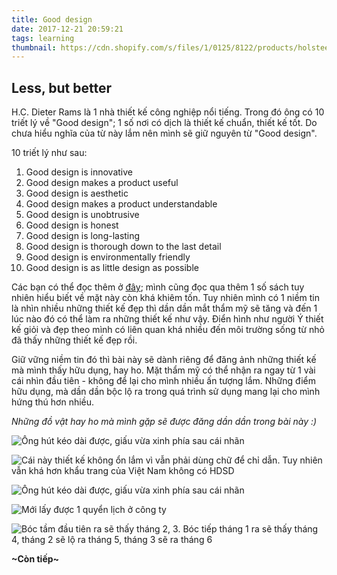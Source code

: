 ```yaml
---
title: Good design
date: 2017-12-21 20:59:21
tags: learning
thumbnail: https://cdn.shopify.com/s/files/1/0125/8122/products/holstee_less_but_better_1024x1024.jpg?v=1468822588
---
```


## Less, but better

H.C. Dieter Rams là 1 nhà thiết kế công nghiệp nổi tiếng. Trong đó ông có 10 triết lý về "Good design"; 1 số nơi có dịch là thiết kế chuẩn, thiết kế tốt. Do chưa hiểu nghĩa của từ này lắm nên mình sẽ giữ nguyên từ "Good design".

<!-- more -->

10 triết lý như sau:

1. Good design is innovative
2. Good design makes a product useful 
3. Good design is aesthetic
4. Good design makes a product understandable
5. Good design is unobtrusive
6. Good design is honest
7. Good design is long-lasting
8. Good design is thorough down to the last detail
9. Good design is environmentally friendly
10. Good design is as little design as possible

Các bạn có thể đọc thêm ở [đây](http://www.techrum.vn/threads/good-design-chun-mc-thit-k-boi-dieter-rams.1166/); mình cũng đọc qua thêm 1 số sách tuy nhiên hiểu biết về mặt này còn khá khiêm tốn. Tuy nhiên mình có 1 niềm tin là nhìn nhiều những thiết kế đẹp thì dần dần mắt thẩm mỹ sẽ tăng và đến 1 lúc nào đó có thể làm ra những thiết kế như vậy. Điển hình như người Ý thiết kế giỏi và đẹp theo mình có liên quan khá nhiều đến môi trường sống từ nhỏ đã thấy những thiết kế đẹp rồi.

Giữ vững niềm tin đó thì bài này sẽ dành riêng để đăng ảnh những thiết kế mà mình thấy hữu dụng, hay ho. Mặt thẩm mỹ có thể nhận ra ngay từ 1 vài cái nhìn đầu tiên - không để lại cho mình nhiều ấn tượng lắm. Những điểm hữu dụng, mà dần dần bộc lộ ra trong quá trình sử dụng mang lại cho mình hứng thú hơn nhiều.

*Những đồ vật hay ho mà mình gặp sẽ được đăng dần dần trong bài này :)*

![Ống hút kéo dài được, giấu vừa xinh phía sau cái nhãn](http://i.imgur.com/Xo3ycKi.jpg)

![Cái này thiết kế không ổn lắm vì vẫn phải dùng chữ để chỉ dẫn. Tuy nhiên vẫn khá hơn khẩu trang của Việt Nam không có HDSD](http://i.imgur.com/XEywHfi.jpg)

![Ống hút kéo dài được, giấu vừa xinh phía sau cái nhãn](http://i.imgur.com/Xo3ycKi.jpg)

![Mới lấy được 1 quyển lịch ở công ty](http://i.imgur.com/vX2wpwOg.jpg)

![Bóc tầm đầu tiên ra sẽ thấy tháng 2, 3. Bóc tiếp tháng 1 ra sẽ thấy tháng 4, tháng 2 sẽ lộ ra tháng 5, tháng 3 sẽ ra tháng 6](http://i.imgur.com/Fz4gzihg.jpg)

**~Còn tiếp~**